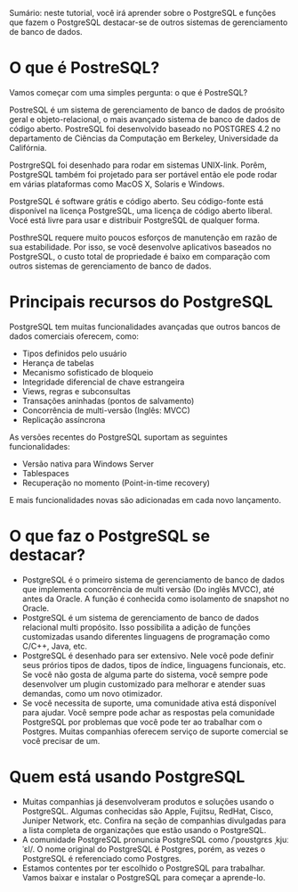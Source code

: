 Sumário: neste tutorial, você irá aprender sobre o PostgreSQL e funções que fazem o PostgreSQL destacar-se de outros sistemas de gerenciamento de banco de dados.

# O que é PostreSQL?

Vamos começar com uma simples pergunta: o que é PostreSQL?

PostreSQL é um sistema de gerenciamento de banco de dados de proósito geral e objeto-relacional, o mais avançado sistema de banco de dados de código aberto. PostreSQL foi desenvolvido baseado no POSTGRES 4.2 no departamento de Ciências da Computação em Berkeley, Universidade da Califórnia.

PostrgreSQL foi desenhado para rodar em sistemas UNIX-link. Porêm, PostgreSQL também foi projetado para ser portável então ele pode rodar em várias plataformas como MacOS X, Solaris e Windows.

PostgreSQL é software grátis e código aberto. Seu código-fonte está disponível na licença PostgreSQL, uma licença de código aberto liberal. Vocé está livre para usar e distribuir PostgreSQL de qualquer forma.  

PosthreSQL requere muito poucos esforços de manutenção em razão de sua estabilidade. Por isso, se você desenvolve aplicativos baseados no PostgreSQL, o custo total de propriedade é baixo em comparação com outros sistemas de gerenciamento de banco de dados.

# Principais recursos do PostgreSQL

PostgreSQL tem muitas funcionalidades avançadas que outros bancos de dados comerciais oferecem, como:

- Tipos definidos pelo usuário
- Herança de tabelas
- Mecanismo sofisticado de bloqueio
- Integridade diferencial de chave estrangeira
- Views, regras e subconsultas
- Transações aninhadas (pontos de salvamento)
- Concorrência de multi-versão (Inglês: MVCC)
- Replicação assíncrona

As versões recentes do PostgreSQL suportam as seguintes funcionalidades:

- Versão nativa para Windows Server
- Tablespaces
- Recuperação no momento (Point-in-time recovery)

E mais funcionalidades novas são adicionadas em cada novo lançamento.

# O que faz o PostgreSQL se destacar?

- PostgreSQL é o primeiro sistema de gerenciamento de banco de dados que implementa concorrência de multi versão (Do inglês MVCC), até antes da Oracle. A função é conhecida como isolamento de snapshot no Oracle.
- PostgreSQL é um sistema de gerenciamento de banco de dados relacional multi propósito. Isso possibilita a adição de funções customizadas usando diferentes linguagens de programação como C/C++, Java, etc.
- PostgreSQL é desenhado para ser extensivo. Nele você pode definir seus prórios tipos de dados, tipos de índice, linguagens funcionais, etc. Se você não gosta de alguma parte do sistema, você sempre pode desenvolver um plugin customizado para melhorar e atender suas demandas, como um novo otimizador.
- Se você necessita de suporte, uma comunidade ativa está disponível para ajudar. Você sempre pode achar as respostas pela comunidade PostgreSQL por problemas que você pode ter ao trabalhar com o Postgres. Muitas companhias oferecem serviço de suporte comercial se você precisar de um.

# Quem está usando PostgreSQL

- Muitas companhias já desenvolveram produtos e soluções usando o PostgreSQL. Algumas conhecidas são Apple, Fujitsu, RedHat, Cisco, Juniper Network, etc. Confira na seção de companhias divulgadas para a lista completa de organizações que estão usando o PostgreSQL.
- A comunidade PostgreSQL pronuncia PostgreSQL como /ˈpoʊstɡrɛs ˌkjuː ˈɛl/. O nome original do PostgreSQL é Postgres, porém, as vezes o PostgreSQL é referenciado como Postgres.
- Estamos contentes por ter escolhido o PostgreSQL para trabalhar. Vamos baixar e instalar o PostgreSQL para começar a aprende-lo.